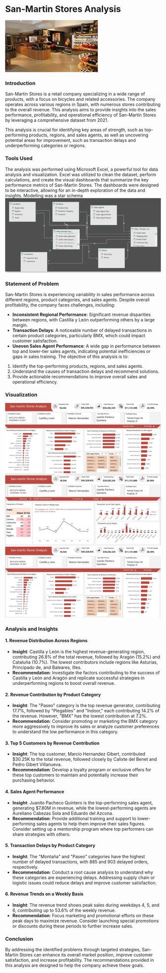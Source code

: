 # San-Martin Stores Analysis 
![](store.jpg)
### Introduction

San-Martin Stores is a retail company specializing in a wide range of products, with a focus on bicycles and related accessories. The company operates across various regions in Spain, with numerous stores contributing to the overall revenue. This analysis aims to provide insights into the sales performance, profitability, and operational efficiency of San-Martin Stores by leveraging a comprehensive dataset from 2021.

This analysis is crucial for identifying key areas of strength, such as top-performing products, regions, and sales agents, as well as uncovering potential areas for improvement, such as transaction delays and underperforming categories or regions.

### Tools Used

The analysis was performed using Microsoft Excel, a powerful tool for data analysis and visualization. Excel was utilized to clean the dataset, perform calculations, and create the visual dashboards that summarize the key performance metrics of San-Martin Stores. The dashboards were designed to be interactive, allowing for an in-depth exploration of the data and insights.
Modelling was a star schema 
![](data_model.jpg)
### Statement of Problem

San-Martin Stores is experiencing variability in sales performance across different regions, product categories, and sales agents. Despite overall profitability, the company faces challenges, including:
- **Inconsistent Regional Performance**: Significant revenue disparities between regions, with Castilla y León outperforming others by a large margin.
- **Transaction Delays**: A noticeable number of delayed transactions in certain product categories, particularly BMX, which could impact customer satisfaction.
- **Uneven Sales Agent Performance**: A wide gap in performance between top and lower-tier sales agents, indicating potential inefficiencies or gaps in sales training.
The objective of this analysis is to:
1. Identify the top-performing products, regions, and sales agents.
2. Understand the causes of transaction delays and recommend solutions.
3. Provide actionable recommendations to improve overall sales and operational efficiency.


### Visualization
![](sales_1.jpg)
![](sales_2.jpg)
![](sales_3.jpg)


### Analysis and Insights

#### 1. **Revenue Distribution Across Regions**
   - **Insight**: Castilla y León is the highest revenue-generating region, contributing 26.8% of the total revenue, followed by Aragón (15.2%) and Cataluña (10.7%). The lowest contributors include regions like Asturias, Principado de, and Baleares, Illes.
   - **Recommendation**: Investigate the factors contributing to the success of Castilla y León and Aragón and replicate successful strategies in underperforming regions to boost overall revenue.

#### 2. **Revenue Contribution by Product Category**
   - **Insight**: The "Paseo" category is the top revenue generator, contributing 17.7%, followed by "Plegables" and "Indoor," each contributing 14.2% of the revenue. However, "BMX" has the lowest contribution at 7.2%.
   - **Recommendation**: Consider promoting or marketing the BMX category more aggressively to improve its sales or analyze customer preferences to understand the low performance in this category.

#### 3. **Top 5 Customers by Revenue Contribution**
   - **Insight**: The top customer, Marcio Hernandez Gibert, contributed $30.25K to the total revenue, followed closely by Calixte del Benet and Pedro Gibert Villanueva.
   - **Recommendation**: Develop a loyalty program or exclusive offers for these top customers to maintain and potentially increase their purchasing behavior.

#### 4. **Sales Agent Performance**
   - **Insight**: Juanito Pacheco Quintero is the top-performing sales agent, generating $7.80M in revenue, while the lowest-performing agents are Aureliano Cabezas Sola and Eduardo del Azcona.
   - **Recommendation**: Provide additional training and support to lower-performing sales agents to help them improve their sales figures. Consider setting up a mentorship program where top performers can share strategies with others.

#### 5. **Transaction Delays by Product Category**
   - **Insight**: The "Montaña" and "Paseo" categories have the highest number of delayed transactions, with 885 and 903 delayed orders, respectively.
   - **Recommendation**: Conduct a root cause analysis to understand why these categories are experiencing delays. Addressing supply chain or logistic issues could reduce delays and improve customer satisfaction.

#### 6. **Revenue Trends on a Weekly Basis**
   - **Insight**: The revenue trend shows peak sales during weekdays 4, 5, and 6, contributing up to 53.6% of the weekly revenue. 
   - **Recommendation**: Focus marketing and promotional efforts on these peak days to maximize revenue. Consider launching special promotions or discounts during these periods to further increase sales.

### Conclusion

By addressing the identified problems through targeted strategies, San-Martin Stores can enhance its overall market position, improve customer satisfaction, and increase profitability. The recommendations provided in this analysis are designed to help the company achieve these goals.

